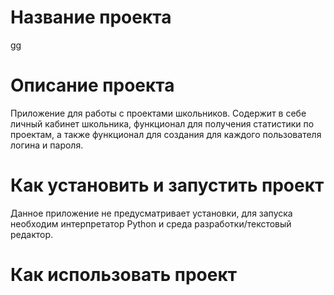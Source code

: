 # Название проекта
gg
# Описание проекта
Приложение для работы с проектами школьников. Содержит в себе личный кабинет школьника, функционал для получения статистики по проектам, а также функционал для создания для каждого пользователя логина и пароля.
# Как установить и запустить проект
Данное приложение не предусматривает установки, для запуска необходим интерпретатор Python и среда разработки/текстовый редактор.
# Как использовать проект

